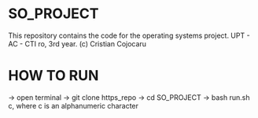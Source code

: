 # SO_PROJECT
 This repository contains the code for the operating systems project. UPT - AC - CTI ro, 3rd year.
 (c) Cristian Cojocaru

# HOW TO RUN
-> open terminal
-> git clone https_repo
-> cd SO_PROJECT
-> bash run.sh c, where c is an alphanumeric character
